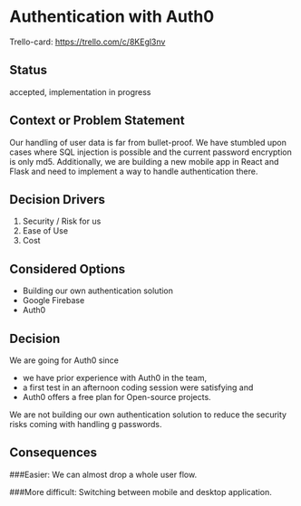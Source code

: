 # Authentication with Auth0

Trello-card: https://trello.com/c/8KEgl3nv

## Status

accepted, implementation in progress

## Context or Problem Statement

Our handling of user data is far from bullet-proof. We have stumbled upon cases where SQL injection is possible and the current password encryption is only md5. Additionally, we are building a new mobile app in React and Flask and need to implement a way to handle authentication there.

## Decision Drivers

1. Security / Risk for us
2. Ease of Use
3. Cost


## Considered Options

- Building our own authentication solution
- Google Firebase
- Auth0

## Decision

We are going for Auth0 since
- we have prior experience with Auth0 in the team,
- a first test in an afternoon coding session were satisfying and
- Auth0 offers a free plan for Open-source projects.

We are not building our own authentication solution to reduce the security risks coming with handling g passwords.

## Consequences

###Easier:
We can almost drop a whole user flow.

###More difficult:
Switching between mobile and desktop application.
